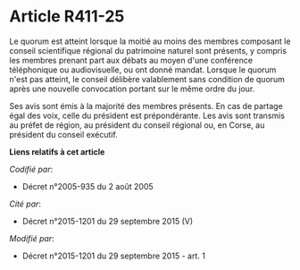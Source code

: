 # Article R411-25

Le quorum est atteint lorsque la moitié au moins des membres composant le conseil scientifique régional du patrimoine naturel
sont présents, y compris les membres prenant part aux débats au moyen d'une conférence téléphonique ou audiovisuelle, ou ont
donné mandat.  Lorsque le quorum n'est pas atteint, le conseil  délibère valablement sans condition de quorum après une
nouvelle convocation portant sur le même ordre du jour.

Ses avis sont émis à la majorité des membres présents. En cas de partage égal des voix, celle du président est prépondérante.
Les avis sont transmis au préfet de région, au président du conseil régional ou, en Corse, au président du conseil exécutif.

**Liens relatifs à cet article**

_Codifié par_:

  - Décret n°2005-935 du 2 août 2005

_Cité par_:

  - Décret n°2015-1201 du 29 septembre 2015 (V)

_Modifié par_:

  - Décret n°2015-1201 du 29 septembre 2015 - art. 1

